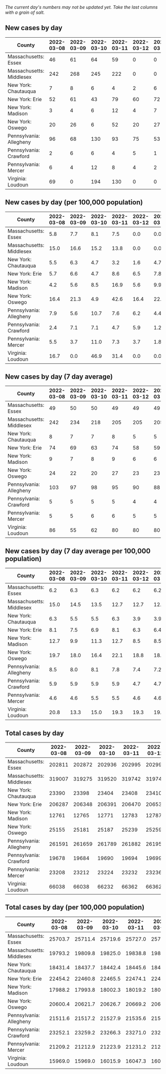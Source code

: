 _The current day's numbers may not be updated yet. Take the last columns with a grain of salt._
## New cases by day

| County | 2022-03-08 | 2022-03-09 | 2022-03-10 | 2022-03-11 | 2022-03-12 | 2022-03-13 | 2022-03-14 |
| --- | --- | --- | --- | --- | --- | --- | --- |
| Massachusetts: Essex | 46 | 61 | 64 | 59 | 0 | 0 |  |
| Massachusetts: Middlesex | 242 | 268 | 245 | 222 | 0 | 0 |  |
| New York: Chautauqua | 7 | 8 | 6 | 4 | 2 | 6 | 1 |
| New York: Erie | 52 | 61 | 43 | 79 | 60 | 72 | 34 |
| New York: Madison | 3 | 4 | 6 | 12 | 4 | 7 | 5 |
| New York: Oswego | 20 | 26 | 6 | 52 | 20 | 27 | 10 |
| Pennsylvania: Allegheny | 96 | 68 | 130 | 93 | 75 | 53 | 32 |
| Pennsylvania: Crawford | 2 | 6 | 6 | 4 | 5 | 1 | 4 |
| Pennsylvania: Mercer | 6 | 4 | 12 | 8 | 4 | 2 |  |
| Virginia: Loudoun | 69 | 0 | 194 | 130 | 0 | 0 | 130 |

## New cases by day (per 100,000 population)

| County | 2022-03-08 | 2022-03-09 | 2022-03-10 | 2022-03-11 | 2022-03-12 | 2022-03-13 | 2022-03-14 |
| --- | --- | --- | --- | --- | --- | --- | --- |
| Massachusetts: Essex | 5.8 | 7.7 | 8.1 | 7.5 | 0.0 | 0.0 |  |
| Massachusetts: Middlesex | 15.0 | 16.6 | 15.2 | 13.8 | 0.0 | 0.0 |  |
| New York: Chautauqua | 5.5 | 6.3 | 4.7 | 3.2 | 1.6 | 4.7 | 0.8 |
| New York: Erie | 5.7 | 6.6 | 4.7 | 8.6 | 6.5 | 7.8 | 3.7 |
| New York: Madison | 4.2 | 5.6 | 8.5 | 16.9 | 5.6 | 9.9 | 7.0 |
| New York: Oswego | 16.4 | 21.3 | 4.9 | 42.6 | 16.4 | 22.1 | 8.2 |
| Pennsylvania: Allegheny | 7.9 | 5.6 | 10.7 | 7.6 | 6.2 | 4.4 | 2.6 |
| Pennsylvania: Crawford | 2.4 | 7.1 | 7.1 | 4.7 | 5.9 | 1.2 | 4.7 |
| Pennsylvania: Mercer | 5.5 | 3.7 | 11.0 | 7.3 | 3.7 | 1.8 |  |
| Virginia: Loudoun | 16.7 | 0.0 | 46.9 | 31.4 | 0.0 | 0.0 | 31.4 |

## New cases by day (7 day average)

| County | 2022-03-08 | 2022-03-09 | 2022-03-10 | 2022-03-11 | 2022-03-12 | 2022-03-13 | 2022-03-14 |
| --- | --- | --- | --- | --- | --- | --- | --- |
| Massachusetts: Essex | 49 | 50 | 50 | 49 | 49 | 49 |  |
| Massachusetts: Middlesex | 242 | 234 | 218 | 205 | 205 | 205 |  |
| New York: Chautauqua | 8 | 7 | 7 | 8 | 5 | 5 | 5 |
| New York: Erie | 74 | 69 | 63 | 74 | 58 | 59 | 57 |
| New York: Madison | 9 | 7 | 8 | 9 | 6 | 6 | 6 |
| New York: Oswego | 24 | 22 | 20 | 27 | 23 | 23 | 23 |
| Pennsylvania: Allegheny | 103 | 97 | 98 | 95 | 90 | 88 | 78 |
| Pennsylvania: Crawford | 5 | 5 | 5 | 5 | 4 | 4 | 4 |
| Pennsylvania: Mercer | 5 | 5 | 6 | 6 | 5 | 5 |  |
| Virginia: Loudoun | 86 | 55 | 62 | 80 | 80 | 80 | 75 |

## New cases by day (7 day average per 100,000 population)

| County | 2022-03-08 | 2022-03-09 | 2022-03-10 | 2022-03-11 | 2022-03-12 | 2022-03-13 | 2022-03-14 |
| --- | --- | --- | --- | --- | --- | --- | --- |
| Massachusetts: Essex | 6.2 | 6.3 | 6.3 | 6.2 | 6.2 | 6.2 |  |
| Massachusetts: Middlesex | 15.0 | 14.5 | 13.5 | 12.7 | 12.7 | 12.7 |  |
| New York: Chautauqua | 6.3 | 5.5 | 5.5 | 6.3 | 3.9 | 3.9 | 3.9 |
| New York: Erie | 8.1 | 7.5 | 6.9 | 8.1 | 6.3 | 6.4 | 6.2 |
| New York: Madison | 12.7 | 9.9 | 11.3 | 12.7 | 8.5 | 8.5 | 8.5 |
| New York: Oswego | 19.7 | 18.0 | 16.4 | 22.1 | 18.8 | 18.8 | 18.8 |
| Pennsylvania: Allegheny | 8.5 | 8.0 | 8.1 | 7.8 | 7.4 | 7.2 | 6.4 |
| Pennsylvania: Crawford | 5.9 | 5.9 | 5.9 | 5.9 | 4.7 | 4.7 | 4.7 |
| Pennsylvania: Mercer | 4.6 | 4.6 | 5.5 | 5.5 | 4.6 | 4.6 |  |
| Virginia: Loudoun | 20.8 | 13.3 | 15.0 | 19.3 | 19.3 | 19.3 | 18.1 |

## Total cases by day

| County | 2022-03-08 | 2022-03-09 | 2022-03-10 | 2022-03-11 | 2022-03-12 | 2022-03-13 | 2022-03-14 |
| --- | --- | --- | --- | --- | --- | --- | --- |
| Massachusetts: Essex | 202811 | 202872 | 202936 | 202995 | 202995 | 202995 |  |
| Massachusetts: Middlesex | 319007 | 319275 | 319520 | 319742 | 319742 | 319742 |  |
| New York: Chautauqua | 23390 | 23398 | 23404 | 23408 | 23410 | 23416 | 23417 |
| New York: Erie | 206287 | 206348 | 206391 | 206470 | 206530 | 206602 | 206636 |
| New York: Madison | 12761 | 12765 | 12771 | 12783 | 12787 | 12794 | 12799 |
| New York: Oswego | 25155 | 25181 | 25187 | 25239 | 25259 | 25286 | 25296 |
| Pennsylvania: Allegheny | 261591 | 261659 | 261789 | 261882 | 261957 | 262010 | 262042 |
| Pennsylvania: Crawford | 19678 | 19684 | 19690 | 19694 | 19699 | 19700 | 19704 |
| Pennsylvania: Mercer | 23208 | 23212 | 23224 | 23232 | 23236 | 23238 |  |
| Virginia: Loudoun | 66038 | 66038 | 66232 | 66362 | 66362 | 66362 | 66492 |

## Total cases by day (per 100,000 population)

| County | 2022-03-08 | 2022-03-09 | 2022-03-10 | 2022-03-11 | 2022-03-12 | 2022-03-13 | 2022-03-14 |
| --- | --- | --- | --- | --- | --- | --- | --- |
| Massachusetts: Essex | 25703.7 | 25711.4 | 25719.6 | 25727.0 | 25727.0 | 25727.0 |  |
| Massachusetts: Middlesex | 19793.2 | 19809.8 | 19825.0 | 19838.8 | 19838.8 | 19838.8 |  |
| New York: Chautauqua | 18431.4 | 18437.7 | 18442.4 | 18445.6 | 18447.2 | 18451.9 | 18452.7 |
| New York: Erie | 22454.2 | 22460.8 | 22465.5 | 22474.1 | 22480.6 | 22488.5 | 22492.2 |
| New York: Madison | 17988.2 | 17993.8 | 18002.3 | 18019.2 | 18024.8 | 18034.7 | 18041.8 |
| New York: Oswego | 20600.4 | 20621.7 | 20626.7 | 20669.2 | 20685.6 | 20707.7 | 20715.9 |
| Pennsylvania: Allegheny | 21511.6 | 21517.2 | 21527.9 | 21535.6 | 21541.7 | 21546.1 | 21548.7 |
| Pennsylvania: Crawford | 23252.1 | 23259.2 | 23266.3 | 23271.0 | 23276.9 | 23278.1 | 23282.8 |
| Pennsylvania: Mercer | 21209.2 | 21212.9 | 21223.9 | 21231.2 | 21234.8 | 21236.7 |  |
| Virginia: Loudoun | 15969.0 | 15969.0 | 16015.9 | 16047.3 | 16047.3 | 16047.3 | 16078.8 |
